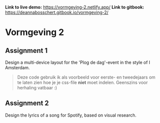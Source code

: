 **Link to live demo:** https://vormgeving-2.netlify.app/
**Link to gitbook:** https://deannabosschert.gitbook.io/vormgeving-2/


# Vormgeving 2
## Assignment 1
Design a multi-device layout for the 'Plog de dag'-event in the style of I Amsterdam.

> Deze code gebruik ik als voorbeeld voor eerste- en tweedejaars om te laten zien hoe je je css-file **niet** moet indelen. Geenszins voor herhaling vatbaar :)


## Assignment 2
Design the lyrics of a song for Spotify, based on visual research.

